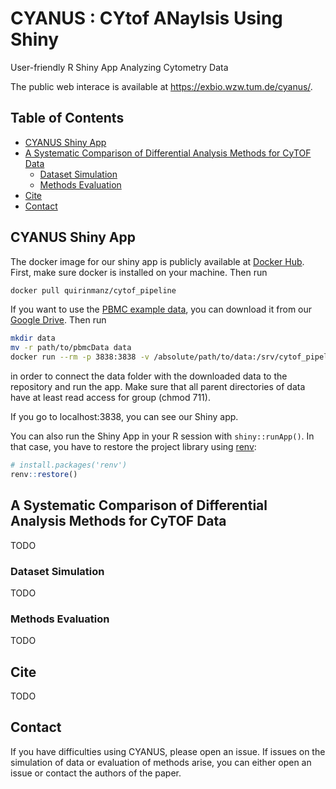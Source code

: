 # CYANUS : CYtof ANaylsis Using Shiny

User-friendly R Shiny App Analyzing Cytometry Data

The public web interace is available at https://exbio.wzw.tum.de/cyanus/.

## Table of Contents
* [CYANUS Shiny App](#cyanus-shiny-app)
* [A Systematic Comparison of Differential Analysis Methods for CyTOF Data](#a-systematic-comparison-of-differential-analysis-methods-for-cytof-data)
  + [Dataset Simulation](#dataset-simulation)
  + [Methods Evaluation](#methods-evaluation)
* [Cite](#cite)
* [Contact](#contact)

## CYANUS Shiny App

The docker image for our shiny app is publicly available at [Docker
Hub](https://hub.docker.com/repository/docker/quirinmanz/cytof_pipeline).
First, make sure docker is installed on your machine. Then run

``` bash
docker pull quirinmanz/cytof_pipeline
```

If you want to use the [PBMC example
data](https://www.nature.com/articles/nbt.2317), you can download it
from our [Google
Drive](https://drive.google.com/drive/folders/19hM51eoLLEJDQ_Oz4xqMu2t9bAY9Qcyf?usp=sharing).
Then run

``` bash
mkdir data
mv -r path/to/pbmcData data
docker run --rm -p 3838:3838 -v /absolute/path/to/data:/srv/cytof_pipeline/data quirinmanz/cytof_pipeline
```

in order to connect the data folder with the downloaded data to the
repository and run the app. Make sure that all parent directories of
data have at least read access for group (chmod 711).

If you go to localhost:3838, you can see our Shiny app.

You can also run the Shiny App in your R session with `shiny::runApp()`.
In that case, you have to restore the project library using
[renv](https://rstudio.github.io/renv/articles/renv.html):

``` r
# install.packages('renv')
renv::restore()
```

## A Systematic Comparison of Differential Analysis Methods for CyTOF Data

TODO

### Dataset Simulation
TODO


### Methods Evaluation
TODO

## Cite
TODO

## Contact
If you have difficulties using CYANUS, please open an issue. If issues on the simulation of data or evaluation of methods arise, you can either open an issue or contact the authors of the paper.


